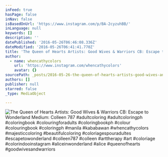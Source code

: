 ```yaml
---
inFeed: true
hasPage: false
inNav: false
isBasedOnUrl: 'https://www.instagram.com/p/BA-2cyzuhBB/'
inLanguage: null
keywords: []
description: ''
datePublished: '2016-05-26T06:46:08.336Z'
dateModified: '2016-05-26T06:41:41.770Z'
title: 'The Queen of Hearts Artists: Good Wives & Warriors CB: Escape to Wonderland Medium: Colleen 787 #adultcoloring #adultcoloringph #coloringbook #colouringforadults #coloringbookph #colour #colouringbook #coloringph #manila #kababawan #whencathycolors #majesticcoloring #beautifulcoloring #coloriagespouradultes #escapetowonderland #colleen787 #colleen #arttherapy #art #coloriage #colorindooinstagram #aliceinwonderland #alice #queenofhearts #goodwivesandwarriors'
author:
  - name: whencathycolors
    url: 'https://www.instagram.com/whencathycolors'
    avatar: {}
sourcePath: _posts/2016-05-26-the-queen-of-hearts-artists-good-wives-and-warriors-cb-escap.md
authors: []
publisher: null
starred: false
_type: MediaObject

---
```

![The Queen of Hearts Artists: Good Wives & Warriors CB: Escape to Wonderland Medium: Colleen 787 #adultcoloring #adultcoloringph #coloringbook #colouringforadults #coloringbookph #colour #colouringbook #coloringph #manila #kababawan #whencathycolors #majesticcoloring #beautifulcoloring #coloriagespouradultes #escapetowonderland #colleen787 #colleen #arttherapy #art #coloriage #colorindooinstagram #aliceinwonderland #alice #queenofhearts #goodwivesandwarriors](https://scontent.cdninstagram.com/t51.2885-15/s640x640/sh0.08/e35/12424674_951342791626372_1779322237_n.jpg?ig_cache_key=MTE3MDYxMjQyNjM3NDc3ODk0NQ%3D%3D.2)